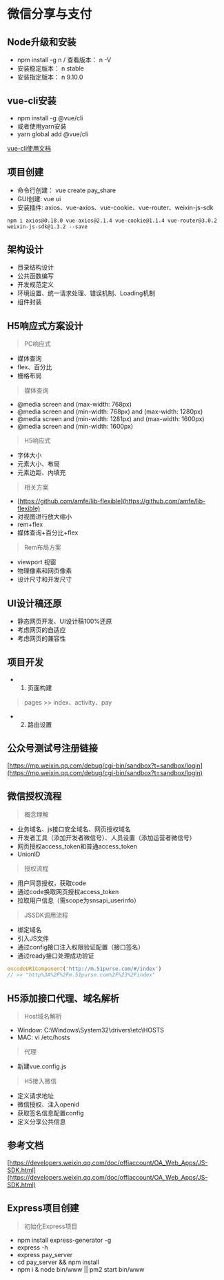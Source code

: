 # 微信分享与支付

## Node升级和安装

* npm install -g n / 查看版本： n -V
* 安装稳定版本： n stable
* 安装指定版本： n 9.10.0

## vue-cli安装

* npm install -g @vue/cli
* 或者使用yarn安装
* yarn global add @vue/cli

[vue-cli使用文档](https://cli.vuejs.org)

## 项目创建

* 命令行创建：  vue create pay_share
* GUI创建:     vue ui
* 安装插件:    axios、vue-axios、vue-cookie、vue-router、weixin-js-sdk

`npm i axios@0.18.0 vue-axios@2.1.4 vue-cookie@1.1.4 vue-router@3.0.2 weixin-js-sdk@1.3.2 --save`

## 架构设计

* 目录结构设计
* 公共函数编写
* 开发规范定义
* 环境设置、统一请求处理、错误机制、Loading机制
* 组件封装

## H5响应式方案设计

> PC响应式

* 媒体查询
* flex、百分比
* 栅格布局

> 媒体查询

* @media screen and (max-width: 768px)
* @media screen and (min-width: 768px) and (max-width: 1280px)
* @media screen and (min-width: 1281px) and (max-width: 1600px)
* @media screen and (min-width: 1600px)

> H5响应式

* 字体大小
* 元素大小、布局
* 元素边距、内填充

> 相关方案

* [https://github.com/amfe/lib-flexible](https://github.com/amfe/lib-flexible)
* 对视图进行放大缩小
* rem+flex
* 媒体查询+百分比+flex

> Rem布局方案

* viewport 视窗
* 物理像素和网页像素
* 设计尺寸和开发尺寸

## UI设计稿还原

* 静态网页开发、UI设计稿100%还原
* 考虑网页的自适应
* 考虑网页的兼容性

## 项目开发

* 1. 页面构建
> pages >> index、activity、pay

* 2. 路由设置

## 公众号测试号注册链接

[https://mp.weixin.qq.com/debug/cgi-bin/sandbox?t=sandbox/login](https://mp.weixin.qq.com/debug/cgi-bin/sandbox?t=sandbox/login)

## 微信授权流程

> 概念理解

* 业务域名、js接口安全域名、网页授权域名
* 开发者工具（添加开发者微信号）、人员设置（添加运营者微信号）
* 网页授权access_token和普通access_token
* UnionID

> 授权流程

* 用户同意授权，获取code
* 通过code换取网页授权access_token
* 拉取用户信息（需scope为snsapi_userinfo）

> JSSDK调用流程

* 绑定域名
* 引入JS文件
* 通过config接口注入权限验证配置（接口签名）
* 通过ready接口处理成功验证

```js
encodeURIComponent('http://m.51purse.com/#/index')
// >> "http%3A%2F%2Fm.51purse.com%2F%23%2Findex"
```

## H5添加接口代理、域名解析

> Host域名解析

* Window: C:\Windows\System32\drivers\etc\HOSTS
* MAC: vi /etc/hosts

> 代理

* 新建vue.config.js

> H5接入微信

* 定义请求地址
* 微信授权、注入openid
* 获取签名信息配置config
* 定义分享公共信息

## 参考文档

[https://developers.weixin.qq.com/doc/offiaccount/OA_Web_Apps/JS-SDK.html](https://developers.weixin.qq.com/doc/offiaccount/OA_Web_Apps/JS-SDK.html)

## Express项目创建

> 初始化Express项目

* npm install express-generator -g
* express -h
* express pay_server
* cd pay_server && npm install
* npm i & node bin/www || pm2 start bin/www